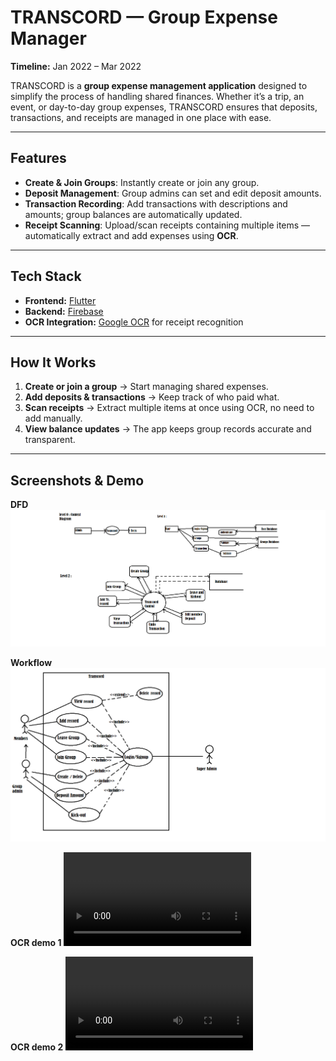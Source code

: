 # TRANSCORD — Group Expense Manager  

**Timeline:** Jan 2022 – Mar 2022 

TRANSCORD is a **group expense management application** designed to simplify the process of handling shared finances. Whether it’s a trip, an event, or day-to-day group expenses, TRANSCORD ensures that deposits, transactions, and receipts are managed in one place with ease. 

---

## Features  

- **Create & Join Groups**: Instantly create or join any group. 
- **Deposit Management**: Group admins can set and edit deposit amounts. 
- **Transaction Recording**: Add transactions with descriptions and amounts; group balances are automatically updated. 
- **Receipt Scanning**: Upload/scan receipts containing multiple items — automatically extract and add expenses using **OCR**. 

---

## Tech Stack  

- **Frontend:** [Flutter](https://flutter.dev/) 
- **Backend:** [Firebase](https://firebase.google.com/) 
- **OCR Integration:** [Google OCR](https://cloud.google.com/vision) for receipt recognition 

---

## How It Works  

1. **Create or join a group** → Start managing shared expenses. 
2. **Add deposits & transactions** → Keep track of who paid what. 
3. **Scan receipts** → Extract multiple items at once using OCR, no need to add manually. 
4. **View balance updates** → The app keeps group records accurate and transparent. 

---

##  Screenshots & Demo


**DFD**
![DFD](assets/dfd.png)

**Workflow**
![Usecase](assets/usecase.png)

**OCR demo 1**
![OCR](assets/ocr-1.mp4)

**OCR demo 2**
![OCR](assets/ocr-2.mp4)

